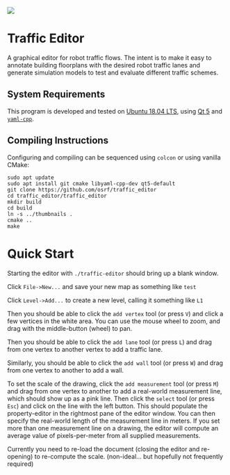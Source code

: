 ![](https://github.com/osrf/traffic_editor/workflows/ci/badge.svg)

# Traffic Editor
A graphical editor for robot traffic flows. The intent is to make it easy
to annotate building floorplans with the desired robot traffic lanes and
generate simulation models to test and evaluate different traffic schemes.

## System Requirements

This program is developed and tested on
[Ubuntu 18.04 LTS](http://releases.ubuntu.com/18.04/), using
[Qt 5](https://doc.qt.io/qt-5/qt5-intro.html) and
[`yaml-cpp`](https://github.com/jbeder/yaml-cpp).

## Compiling Instructions
Configuring and compiling can be sequenced using `colcon` or using
vanilla CMake:
```
sudo apt update
sudo apt install git cmake libyaml-cpp-dev qt5-default
git clone https://github.com/osrf/traffic_editor
cd traffic_editor/traffic_editor
mkdir build
cd build
ln -s ../thumbnails .
cmake ..
make
```

# Quick Start

Starting the editor with `./traffic-editor` should bring up a blank window.

Click `File->New...` and save your new map as something like `test`

Click `Level->Add...` to create a new level, calling it something like `L1`

Then you should be able to click the `add vertex` tool (or press `V`) and
click a few vertices in the white area. You can use the mouse wheel to zoom,
and drag with the middle-button (wheel) to pan.

Then you should be able to click the `add lane` tool (or press `L`) and
drag from one vertex to another vertex to add a traffic lane.

Similarly, you should be able to click the `add wall` tool (or press `W`) and
drag from one vertex to another to add a wall.

To set the scale of the drawing, click the `add measurement` tool (or
press `M`) and drag from one vertex to another to add a real-world measurement
line, which should show up as a pink line. Then click the `select` tool (or
press `Esc`) and click on the line with the left button. This should populate
the property-editor in the rightmost pane of the editor window. You can then
specify the real-world length of the measurement line in meters. If you set
more than one measurement line on a drawing, the editor will compute an average
value of pixels-per-meter from all supplied measurements.

Currently you need to re-load the document (closing the editor and re-opening)
to re-compute the scale. (non-ideal... but hopefully not frequently required)
